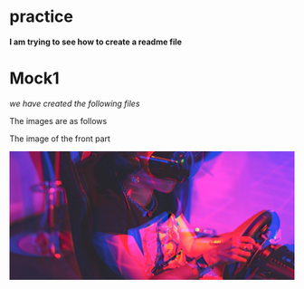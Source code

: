 # practice

**I am trying to see how to create a readme file**

# Mock1

_we have created the following files_

The images are as follows

The image of the front part

![logo](./mock1%20media/images/desktop/image-hero.jpg)
